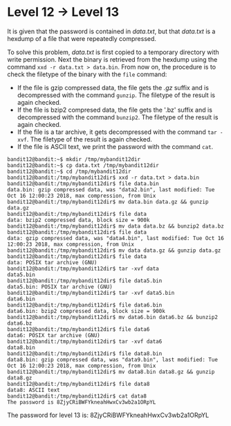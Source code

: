 # Level 12 &rarr; Level 13

It is given that the password is contained in *data.txt*, but that *data.txt* is a hexdump of a file that were repeatedly compressed.

To solve this problem, *data.txt* is first copied to a temporary directory with write permission.
Next the binary is retrieved from the hexdump using the command `xxd -r data.txt > data.bin`.
From now on, the procedure is to check the filetype of the binary with the `file` command:
* If the file is gzip compressed data, the file gets the *.gz* suffix and is decompressed with the command `gunzip`. The filetype of the result is again checked.
* If the file is bzip2 compresed data, the file gets the '.bz' suffix and is decompressed with the command `bunzip2`. The filetype of the result is again checked.
* If the file is a tar archive, it gets decompressed with the command `tar -xvf`. The filetype of the result is again checked.
* If the file is ASCII text, we print the password with the command `cat`.


```
bandit12@bandit:~$ mkdir /tmp/mybandit12dir
bandit12@bandit:~$ cp data.txt /tmp/mybandit12dir
bandit12@bandit:~$ cd /tmp/mybandit12dir
bandit12@bandit:/tmp/mybandit12dir$ xxd -r data.txt > data.bin
bandit12@bandit:/tmp/mybandit12dir$ file data.bin 
data.bin: gzip compressed data, was "data2.bin", last modified: Tue Oct 16 12:00:23 2018, max compression, from Unix
bandit12@bandit:/tmp/mybandit12dir$ mv data.bin data.gz && gunzip data.gz
bandit12@bandit:/tmp/mybandit12dir$ file data
data: bzip2 compressed data, block size = 900k
bandit12@bandit:/tmp/mybandit12dir$ mv data data.bz && bunzip2 data.bz
bandit12@bandit:/tmp/mybandit12dir$ file data
data: gzip compressed data, was "data4.bin", last modified: Tue Oct 16 12:00:23 2018, max compression, from Unix
bandit12@bandit:/tmp/mybandit12dir$ mv data data.gz && gunzip data.gz
bandit12@bandit:/tmp/mybandit12dir$ file data
data: POSIX tar archive (GNU)
bandit12@bandit:/tmp/mybandit12dir$ tar -xvf data
data5.bin
bandit12@bandit:/tmp/mybandit12dir$ file data5.bin 
data5.bin: POSIX tar archive (GNU)
bandit12@bandit:/tmp/mybandit12dir$ tar -xvf data5.bin
data6.bin
bandit12@bandit:/tmp/mybandit12dir$ file data6.bin 
data6.bin: bzip2 compressed data, block size = 900k
bandit12@bandit:/tmp/mybandit12dir$ mv data6.bin data6.bz && bunzip2 data6.bz
bandit12@bandit:/tmp/mybandit12dir$ file data6
data6: POSIX tar archive (GNU)
bandit12@bandit:/tmp/mybandit12dir$ tar -xvf data6
data8.bin
bandit12@bandit:/tmp/mybandit12dir$ file data8.bin
data8.bin: gzip compressed data, was "data9.bin", last modified: Tue Oct 16 12:00:23 2018, max compression, from Unix
bandit12@bandit:/tmp/mybandit12dir$ mv data8.bin data8.gz && gunzip data8.gz
bandit12@bandit:/tmp/mybandit12dir$ file data8
data8: ASCII text
bandit12@bandit:/tmp/mybandit12dir$ cat data8
The password is 8ZjyCRiBWFYkneahHwxCv3wb2a1ORpYL
```

The password for level 13 is: 8ZjyCRiBWFYkneahHwxCv3wb2a1ORpYL
